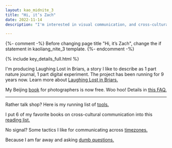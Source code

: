 ```yaml
---
layout: kao_midnite_3
title: "Hi, it’s Zach"
date: 2022-11-14
description: "I'm interested in visual communication, and cross-cultural communication. You can use this website to explore some of my on-going projects."

---
```



{%- comment -%}
Before changing page title "Hi, it’s Zach", change the if statement in kaoliang_nite_3 template. 
{%- endcomment -%}

<p class="lede">{% include key_details_full.html %}</p>

<div class="space"></div>
  
I'm producing Laughing Lost in Briars, a story I like to describe as 1 part nature journal, 1 part digital experiment. The project has been running for 9 years now. Learn more about [Laughing Lost in Briars.]

My Beijing [book] for photographers is now free. Woo hoo! Details in [this FAQ.]

---

<p id="talk-shop">Rather talk shop? Here is my running list of <a href="https://www.zachmccabe.com/tools">tools.</a></p>

I put 6 of my favorite books on cross-cultural communication into this [reading list.]

No signal? Some tactics I like for communicating across [timezones.]

Because I am far away and asking [dumb questions.]



[Laughing Lost in Briars.]: https://www.zachmccabe.com/briars

[book]: https://www.zachmccabe.com/beijing

[this FAQ.]: https://www.zachmccabe.com/beijing/faq#why-is-this-book-free

[timezones.]: https://www.zachmccabe.com/timezones

[reading list.]: https://www.zachmccabe.com/reading-list

[dumb questions.]: https://www.zachmccabe.com/notes/dumb-questions
